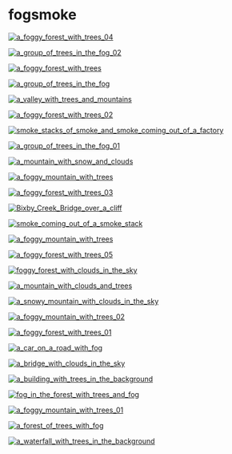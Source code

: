 # fogsmoke

<a href="a_foggy_forest_with_trees_04.jpg"><img alt="a_foggy_forest_with_trees_04" src="a_foggy_forest_with_trees_04.jpg"></a>

<a href="a_group_of_trees_in_the_fog_02.jpg"><img alt="a_group_of_trees_in_the_fog_02" src="a_group_of_trees_in_the_fog_02.jpg"></a>

<a href="a_foggy_forest_with_trees.jpg"><img alt="a_foggy_forest_with_trees" src="a_foggy_forest_with_trees.jpg"></a>

<a href="a_group_of_trees_in_the_fog.jpg"><img alt="a_group_of_trees_in_the_fog" src="a_group_of_trees_in_the_fog.jpg"></a>

<a href="a_valley_with_trees_and_mountains.jpg"><img alt="a_valley_with_trees_and_mountains" src="a_valley_with_trees_and_mountains.jpg"></a>

<a href="a_foggy_forest_with_trees_02.jpg"><img alt="a_foggy_forest_with_trees_02" src="a_foggy_forest_with_trees_02.jpg"></a>

<a href="smoke_stacks_of_smoke_and_smoke_coming_out_of_a_factory.jpg"><img alt="smoke_stacks_of_smoke_and_smoke_coming_out_of_a_factory" src="smoke_stacks_of_smoke_and_smoke_coming_out_of_a_factory.jpg"></a>

<a href="a_group_of_trees_in_the_fog_01.jpg"><img alt="a_group_of_trees_in_the_fog_01" src="a_group_of_trees_in_the_fog_01.jpg"></a>

<a href="a_mountain_with_snow_and_clouds.jpg"><img alt="a_mountain_with_snow_and_clouds" src="a_mountain_with_snow_and_clouds.jpg"></a>

<a href="a_foggy_mountain_with_trees.png"><img alt="a_foggy_mountain_with_trees" src="a_foggy_mountain_with_trees.png"></a>

<a href="a_foggy_forest_with_trees_03.jpg"><img alt="a_foggy_forest_with_trees_03" src="a_foggy_forest_with_trees_03.jpg"></a>

<a href="Bixby_Creek_Bridge_over_a_cliff.jpg"><img alt="Bixby_Creek_Bridge_over_a_cliff" src="Bixby_Creek_Bridge_over_a_cliff.jpg"></a>

<a href="smoke_coming_out_of_a_smoke_stack.jpg"><img alt="smoke_coming_out_of_a_smoke_stack" src="smoke_coming_out_of_a_smoke_stack.jpg"></a>

<a href="a_foggy_mountain_with_trees.jpg"><img alt="a_foggy_mountain_with_trees" src="a_foggy_mountain_with_trees.jpg"></a>

<a href="a_foggy_forest_with_trees_05.jpg"><img alt="a_foggy_forest_with_trees_05" src="a_foggy_forest_with_trees_05.jpg"></a>

<a href="foggy_forest_with_clouds_in_the_sky.jpg"><img alt="foggy_forest_with_clouds_in_the_sky" src="foggy_forest_with_clouds_in_the_sky.jpg"></a>

<a href="a_mountain_with_clouds_and_trees.jpg"><img alt="a_mountain_with_clouds_and_trees" src="a_mountain_with_clouds_and_trees.jpg"></a>

<a href="a_snowy_mountain_with_clouds_in_the_sky.jpg"><img alt="a_snowy_mountain_with_clouds_in_the_sky" src="a_snowy_mountain_with_clouds_in_the_sky.jpg"></a>

<a href="a_foggy_mountain_with_trees_02.jpg"><img alt="a_foggy_mountain_with_trees_02" src="a_foggy_mountain_with_trees_02.jpg"></a>

<a href="a_foggy_forest_with_trees_01.jpg"><img alt="a_foggy_forest_with_trees_01" src="a_foggy_forest_with_trees_01.jpg"></a>

<a href="a_car_on_a_road_with_fog.jpg"><img alt="a_car_on_a_road_with_fog" src="a_car_on_a_road_with_fog.jpg"></a>

<a href="a_bridge_with_clouds_in_the_sky.jpg"><img alt="a_bridge_with_clouds_in_the_sky" src="a_bridge_with_clouds_in_the_sky.jpg"></a>

<a href="a_building_with_trees_in_the_background.jpg"><img alt="a_building_with_trees_in_the_background" src="a_building_with_trees_in_the_background.jpg"></a>

<a href="fog_in_the_forest_with_trees_and_fog.jpg"><img alt="fog_in_the_forest_with_trees_and_fog" src="fog_in_the_forest_with_trees_and_fog.jpg"></a>

<a href="a_foggy_mountain_with_trees_01.jpg"><img alt="a_foggy_mountain_with_trees_01" src="a_foggy_mountain_with_trees_01.jpg"></a>

<a href="a_forest_of_trees_with_fog.jpg"><img alt="a_forest_of_trees_with_fog" src="a_forest_of_trees_with_fog.jpg"></a>

<a href="a_waterfall_with_trees_in_the_background.jpg"><img alt="a_waterfall_with_trees_in_the_background" src="a_waterfall_with_trees_in_the_background.jpg"></a>

